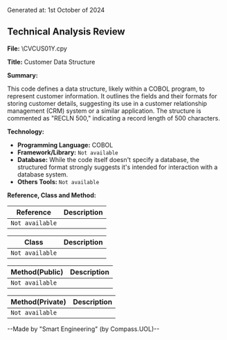 Generated at: 1st October of 2024

## Technical Analysis Review

**File:**  \CVCUS01Y.cpy

**Title:**  Customer Data Structure 

**Summary:** 

This code defines a data structure, likely within a COBOL program, to represent customer information. It outlines the fields and their formats for storing customer details, suggesting its use in a customer relationship management (CRM) system or a similar application. The structure is commented as "RECLN 500," indicating a record length of 500 characters.

**Technology:**

* **Programming Language:** COBOL 
* **Framework/Library:** `Not available`
* **Database:**  While the code itself doesn't specify a database, the structured format strongly suggests it's intended for interaction with a database system. 
* **Others Tools:** `Not available`

**Reference, Class and Method:**

| Reference | Description |
|---|---|
| `Not available` |  |

| Class | Description |
|---|---|
| `Not available` |  |

| Method(Public) | Description |
|---|---|
| `Not available` |  |

| Method(Private) | Description |
|---|---|
| `Not available` |  |

--Made by "Smart Engineering" (by Compass.UOL)--